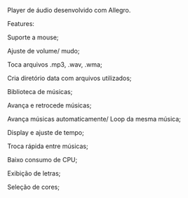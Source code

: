 Player de áudio desenvolvido com Allegro.

Features:

Suporte a mouse;

Ajuste de volume/ mudo;

Toca arquivos .mp3, .wav, .wma;

Cria diretório data com arquivos utilizados;

Biblioteca de músicas;

Avança e retrocede músicas;

Avança músicas automaticamente/ Loop da mesma música;

Display e ajuste de tempo;

Troca rápida entre músicas;

Baixo consumo de CPU;

Exibição de letras;

Seleção de cores;
